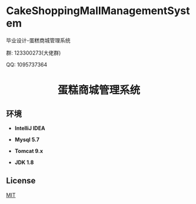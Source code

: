 # CakeShoppingMallManagementSystem
毕业设计-蛋糕商城管理系统


<p>群: 123300273(大佬群)</p>
<p>QQ: 1095737364</p>
<p><h1 align="center">蛋糕商城管理系统</h1></p>


## 环境

- <b>IntelliJ IDEA</b>

- <b>Mysql 5.7</b>

- <b>Tomcat 9.x</b>

- <b>JDK 1.8</b>


## License

[MIT](https://www.cnblogs.com/yysbolg/)
